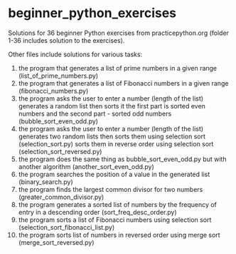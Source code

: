 # beginner_python_exercises
Solutions for 36 beginner Python exercises from practicepython.org (folder 1-36 includes solution to the exercises).

Other files include solutions for various tasks:
1) the program that generates a list of prime numbers in a given range (list_of_prime_numbers.py)
2) the program that generates a list of Fibonacci numbers in a given range (fibonacci_numbers.py)
3) the program asks the user to enter a number (length of the list) generates a random list then sorts it the first part is sorted even numbers and the second part - sorted odd numbers (bubble_sort_even_odd.py)
4) the program asks the user to enter a number (length of the list) generates two random lists then sorts them using selection sort (selection_sort.py) sorts them in reverse order using selection sort (selection_sort_reversed.py)
5) the program does the same thing as bubble_sort_even_odd.py but with another algorithm (another_sort_even_odd.py)
6) the program searches the position of a value in the generated list (binary_search.py)
7) the program finds the largest common divisor for two numbers (greater_common_divisor.py)
8) the program generates a sorted list of numbers by the frequency of entry in a descending order (sort_freq_desc_order.py)
9) the program sorts a list of Fibonacci numbers using selection sort (selection_sort_fibonacci_list.py)
10) the program sorts list of numbers in reversed order using merge sort (merge_sort_reversed.py)
